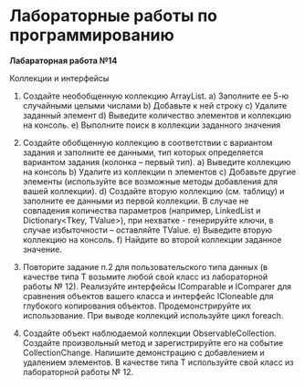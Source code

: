 # Лабораторные работы по программированию

**Лабараторная работа №14**

Коллекции и интерфейсы
1. Создайте необобщенную коллекцию ArrayList.
a) Заполните ее 5-ю случайными целыми числами
b) Добавьте к ней строку
c) Удалите заданный элемент
d) Выведите количество элементов и коллекцию на консоль.
e) Выполните поиск в коллекции заданного значения

2. Создайте обобщенную коллекцию в соответствии с вариантом задания и
заполните ее данными, тип которых определяется вариантом задания (колонка – первый
тип).
a) Выведите коллекцию на консоль
b) Удалите из коллекции n элементов
c) Добавьте другие элементы (используйте все возможные методы добавления для
вашей коллекции).
d) Создайте вторую коллекцию (см. таблицу) и заполните ее данными из
первой коллекции. В случае не совпадения количества параметров (например,
LinkedList<T> и Dictionary<Tkey, TValue>), при нехватке - генерируйте
ключи, в случае избыточности – оставляйте TValue.
e) Выведите вторую коллекцию на консоль.
f) Найдите во второй коллекции заданное значение.

3. Повторите задание п.2 для пользовательского типа данных (в качестве типа T
возьмите любой свой класс из лабораторной работы № 12). Реализуйте интерфейсы
IComparable и IComparer для сравнения объектов вашего класса и интерфейс ICloneable
для глубокого копирования объектов. Продемонстрируйте их использование. При выводе
коллекций используйте цикл foreach.

4. Создайте объект наблюдаемой коллекции ObservableCollection<T>. Создайте
произвольный метод и зарегистрируйте его на событие CollectionChange. Напишите
демонстрацию с добавлением и удалением элементов. В качестве типа T используйте
свой класс из лабораторной работы № 12.
